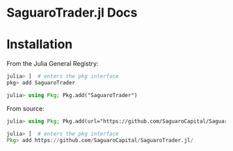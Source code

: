 # SaguaroTrader.jl Docs

# Installation

From the Julia General Registry:
```julia
julia> ]  # enters the pkg interface
pkg> add SaguaroTrader
```

```julia
julia> using Pkg; Pkg.add("SaguaroTrader")
```


From source:
```julia
julia> using Pkg; Pkg.add(url="https://github.com/SaguaroCapital/SaguaroTrader.jl/")
```

```julia
julia> ]  # enters the pkg interface
Pkg> add https://github.com/SaguaroCapital/SaguaroTrader.jl/
```
